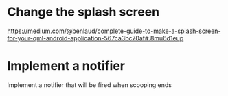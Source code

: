 # Change the splash screen
https://medium.com/@benlaud/complete-guide-to-make-a-splash-screen-for-your-qml-android-application-567ca3bc70af#.8mu6d1eup

# Implement a notifier 
Implement a notifier that will be fired when scooping ends


